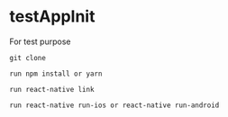 # testAppInit

For test purpose
```
git clone
```

```
run npm install or yarn
```
```
run react-native link
```
```
run react-native run-ios or react-native run-android
```
